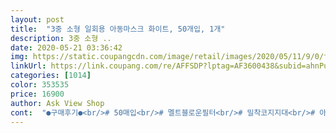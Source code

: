 ```yaml
---
layout: post 
title:  "3중 소형 일회용 아동마스크 화이트, 50개입, 1개" 
description: 3중 소형 ..
date: 2020-05-21 03:36:42 
img: https://static.coupangcdn.com/image/retail/images/2020/05/11/9/0/f56d6525-2052-4313-8d1c-34af074a09da.jpg 
linkUrl: https://link.coupang.com/re/AFFSDP?lptag=AF3600438&subid=ahnPublicAsk&pageKey=1566816126&itemId=2679097354&vendorItemId=70669612830&traceid=V0-113-b446f304a6fab256 
categories: [1014] 
color: 353535 
price: 16900 
author: Ask View Shop 
cont:  "●구매후기●<br/># 50매입<br/># 멜트블로운필터<br/># 밀착코지지대<br/># 아동마스크<br/>#3중구조<br/>( <br/> ▶ 부직포보호층<br/> - 먼지 냄새 흡착) (<br/> ▶  멜트블로운 천) (<br/> ▶ 부직포보호층(통기성)<br/>(╭☞́⍛̀)╭☞ 제 후기가 구매시 도움되길 바랄게요<br/>(박스 파손 없었음)<br/>10매씩 포장되어, 5봉지 총 50매입<br/>25,400원에 (판매자 배송)으로 떴었어요.<br/>.<br/><br/>3중구조 멜트블로운필터<br/>50매 수량 딱 맞게 배송 되었고<br/>kf94,80 착용하기엔 아이가 힘들꺼 같아서<br/>[ 구성 ]<br/>[ 총평 ]<br/>[ 포장 ]<br/>[제품설명]<br/>■ 구입가격: 19,630원<br/>■ 배송받은날짜:  2020년5월14일<br/>■■■후기 사진에 첨부함■■■<br/>⚆₀̑⚆ 가격 변동이 있는 상품입니다.<br/><br/>⚠️⚠️체크 사항⚠️ ⚠️<br/><br/><br/>가격대비 가성비갑 마스크임<br/>개학 앞두고 더운 여름 날씨<br/>고맙게 잘 쓸께요<br/>국산은,,가격이 후덜덜<br/>그 제품보다 두께감은 이 상품이 더 좋습니다.<br/><br/>그래서 방금받은 마스크도 그렇게 얇지않고 적당해 보입니다!사이즈고 소형사이즈로 비슷하고요<br/>그리고 가격!! 와 요즘 일회용도 3,4만에 파는데 만구천원대에 팔아줘서 쿠팡 너무 고마워요<br/>그새 19,630원(로켓배송)으로<br/>금액도 사악하고,,<br/>금액은 점점 올라가고,,<br/>기타 특이 사항은 제가 모르겠지만<br/>끈도 잘 붙어있구요,,<br/>날도 더워져서 kf는 힘들어하고,<br/>냄새는 다소 나긴했고,<br/>냄새도 거의 없고요,,<br/>다시 제품을 클릭해보니<br/>두께는 다이소꺼가 좀더 도톰해보입니다<br/>또 다시 이태원에서 터지는 바람에 부랴부랴 다시 마스크 알아보고있어요,,<br/>똥손이라 쿠팡에서 푸는 마스크는 사기도 힘들고,,<br/>만약 품절 풀리면 하나 더 사야겠어요4살짜리가 또있어서요<br/>박스상태 좋구요! 배송도 빠르고요!<br/>변경되어 있더라구요<br/>사진중에 두개비교샷은 왼쪽이 다이소 국산마스크,오른쪽이 방금받은 제품입니다<br/>상품 하나,하나 소분하면서 코지지대 확인해보니<br/>소형 일회용 마스크<br/>소형 일회용마스크 찾기 힘들더라구요,,<br/>실내에서는 kf쓰겠지만 잠깐씩 나갈때는 이 마스크 써야겠어요.<br/><br/>아이가 숨쉬기 편하다고 하더라구요<br/>아이가 착용하는 제품이라서<br/>아이는 맛있는 냄새가 난다고하더라구요,,ㅎㅎ<br/>얇지않은 끈이예요.<br/><br/>어제 맘카페에 소형이 떳다는 글을 보고 샀어요,,<br/>오늘 배송 받자마자 사이즈 측정하느라 아이에게 씌워봤더니<br/>요즘은 살까말까하면 품절인 마스크잖아요?<br/>이 후기를 작성할때<br/>이물이나, 특이 사항 없었고,<br/>잘 맞아요너무좋아요,,<br/>잘못본줄알앗어요 일단 구매하고 상세정도 확인했어요<br/>잠시 외출시 착용했을때<br/>저는 너무너무 만족합니다! 소형일회용 든든합니다!!!<br/>점점 더워지는날씨와 유치원에서 하루종일 쓰고있어야할 안이들을 위해 소형을 찾고있었는게 구하기가 너무 어렵더라구요 그러다가 어제 그냥 검색해본 일회용마스크에 소형ㅇ!!!<br/>준비해뒀어요<br/>중국산이긴 하지만, 이물질없고 갯수도 맞고 깔끔하게 포장되어 배송 받았습니다<br/>중국산이라도 잘 산것같아요,,금액도 점점 올라가더라구요,<br/>지금 몇달을 데리고있다가 이번주부터 유치원 보낼 생각이었는데,,<br/>타사 제품 26,000원주고 구매했는데<br/>타이밍 잘 맞춰서 저렴하게 구매하세요<br/>택배 봉투에 별도의 에어캡없이 배송받음<br/>통기성이 좋은지 아이가 편하다고 하구요<br/>특히나 열장씩 소묶음으로 되어있어서 너무 좋아요,,<br/>확진자도 많이 줄고해서 마스크 사는거 잠깐 주춤했는데,,<br/>후기 사진처럼 가운데 잘 내장되어 있었어요<br/>후기를 다 쓰고,<br/>" 
---
```

